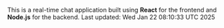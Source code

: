 This is a real-time chat application built using **React** for the frontend and **Node.js** for the backend.
Last updated: Wed Jan 22 08:10:33 UTC 2025
